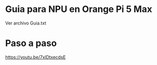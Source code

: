 # Guia para NPU en Orange Pi 5 Max 

Ver archivo Guia.txt

# Paso a paso
https://youtu.be/7xlDtxecdsE



